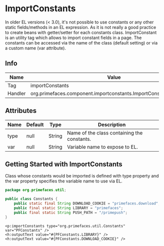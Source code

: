 # ImportConstants

In older EL versions (< 3.0), it's not possible to use constants or any other static fields/methods in
an EL expression. As it is not really a good practice to create beans with getter/setter for each
constants class. ImportConstant is an utility tag which allows to import constant fields in a page.
The constants can be accessed via the name of the class (default setting) or via a custom name (var
attribute).

## Info

| Name | Value |
| --- | --- |
| Tag | importConstants
| Handler | org.primefaces.component.importconstants.ImportConstantsTagHandler

## Attributes

| Name | Default | Type | Description | 
| --- | --- | --- | --- |
type | null | String | Name of the class containing the constants.
var | null | String | Variable name to expose to EL.

## Getting Started with ImportConstants
Class whose constants would be imported is defined with type property and the var property
specifies the variable name to use via EL.

```java
package org.primefaces.util;

public class Constants {
    public static final String DOWNLOAD_COOKIE = "primefaces.download";
    public final static String LIBRARY = "primefaces";
    public final static String PUSH_PATH = "/primepush";
}
```
```xhtml
<p:importConstants type="org.primefaces.util.Constants" var="PFConstants" />
<h:outputText value="#{PFConstants.LIBRARY}" />
<h:outputText value="#{PFConstants.DOWNLOAD_COOKIE}" />
```
